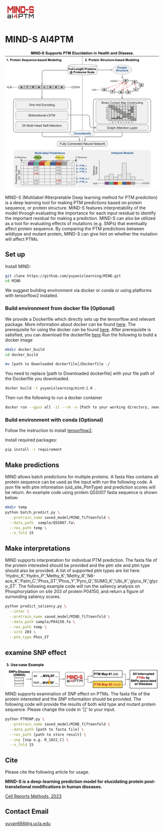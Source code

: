 <img src='header.png' width=20% height=20%>

# MIND-S AI4PTM
<img src='GA.png'>

MIND-S (Multilabel INterpretable Deep learning method for PTM prediction) is a deep learning tool for making PTM predictions based on protein sequence, or protein structure. MIND-S features interpretability of the model through evaluating the importance for each input residual to identify the important residual for making a prediction. MIND-S can also be utilized as a tool for evaluating effects of mutations (e.g. SNPs) that eventually affect protein sequence. By comparing the PTM predictions between wildtype and mutant protein, MIND-S can give hint on whether the mutation will affect PTMs.

## Set up
Install MIND:
```bash
git clone https://github.com/yuyanislearning/MIND.git
cd MIND
```

We suggest building environment via docker or conda or using platforms with tensorflow2 installed.

### Build environment from docker file (Optional)
We provide a Dockerfile which directly sets up the tensorflow and relevant package. More information about docker can be found [here](https://www.docker.com/). 
The prerequisite for using the docker can be found [here](https://catalog.ngc.nvidia.com/orgs/nvidia/containers/tensorflow).
After prerequisite is satisfied, you can download the dockerfile [here](https://drive.google.com/file/d/1SlUNKthEDH_RuTkDI02g8bmZa0lig7BL/view?usp=sharing)
Run the following to build a docker image
```bash
mkdir docker_build
cd docker_build
```
```bash
mv [path to Downloaded dockerfile]/Dockerfile ./
```
You need to replace [path to Downloaded dockerfile] with your file path of the Dockerfile you downloaded. 
```bash
docker build -t yuyanislearning/mind:1.0 .
```
Then run the following to run a docker container
```bash
docker run --gpus all -it --rm -v [Path to your working directory, need to contain MIND]:/workspace yuyanislearning/mind:1.0
```

### Build environment with conda (Optional)
Follow the instruction to install [tensorflow2](https://www.tensorflow.org/install/pip).

Install required packages:
```bash
pip install -r requirement
```

## Make predictions
MIND allows batch predictions for multiple proteins. A fasta files contains all protein sequence can be used as the input with run the following code.
A json file with ptm information (uid_site_PtmType) and prediction scores will be return.
An example code using protein Q5S007 fasta sequence is shown below:
```bash
mkdir temp
python batch_predict.py \
  --pretrain_name saved_model/MIND_fifteenfold \
  --data_path  sample/Q5S007.fa\
  --res_path temp \
  --n_fold 15 
```


## Make interpretations
MIND supports interpretation for individual PTM prediction. The fasta file of the protein interested should be provided and the ptm site and ptm type should also be provided. A list of supported ptm types are list here:
'Hydro_K','Hydro_P','Methy_K','Methy_R','N6-ace_K','Palm_C','Phos_ST','Phos_Y','Pyro_Q','SUMO_K','Ubi_K','glyco_N','glyco_ST'.
The following example code will run the saliency analysis on Phosphorylation on site 203 of protein P04150, and return a figure of surronding saliency scores.

```bash
python predict_saliency.py \
  --inter \
  --pretrain_name saved_model/MIND_fifteenfold \
  --data_path sample/P04150.fa \
  --res_path temp \
  --site 203 \
  --ptm_type Phos_ST
```

## examine SNP effect
<img src='SNP.png'>
MIND supports examination of SNP effect on PTMs. The fasta file of the protein interested and the SNP information should be provided. 
The following code will provide the results of both wild type and mutant protein sequence. 
Please change the code in '[]' to your input.

```bash
python PTMSNP.py \
  --pretrain_name saved_model/MIND_fifteenfold \
  --data_path [path to fasta file] \
  --res_path [path to store result] \
  --snp [snp e.g. R_1022_C] \
  --n_fold 15
```

## Cite
Please cite the following article for usage. 

__MIND-S is a deep-learning prediction model for elucidating protein post-translational modifications in human diseases.__

[Cell Reports Methods, 2023](https://doi.org/10.1016/j.crmeth.2023.100430)


## Contact Email
yuyan666@g.ucla.edu
